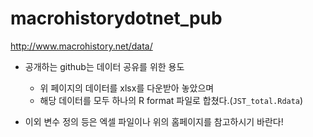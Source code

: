 # macrohistorydotnet_pub
http://www.macrohistory.net/data/

* 공개하는 github는 데이터 공유를 위한 용도
   * 위 페이지의 데이터를 xlsx를 다운받아 놓았으며 
   * 해당 데이터를 모두 하나의 R format 파일로 합쳤다.(`JST_total.Rdata`) 
    
* 이외 변수 정의 등은 엑셀 파일이나 위의 홈페이지를 참고하시기 바란다! 
